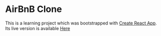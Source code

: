 # AirBnB Clone

This is a learning project which was bootstrapped with [Create React App](https://github.com/facebook/create-react-app). Its live version is available [Here](https://andresefq.github.io/airbnb-clone/)